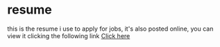 # resume

this is the resume i use to apply for jobs, it's also posted online, you can view
it clicking the following link [Click here](https://gleaming-mooncake-1e1089.netlify.app/)